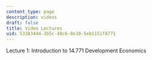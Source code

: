 ```yaml
---
content_type: page
description: videos
draft: false
title: Video Lectures
uid: 5338344d-3b5c-48c6-8e10-5eb1151f8771
---
```

Lecture 1: Introduction to 14.771 Development Economics